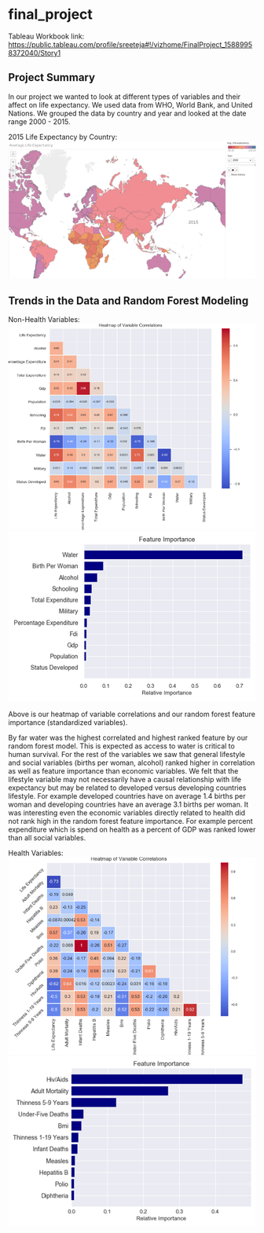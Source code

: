 # final_project
Tableau Workbook link: https://public.tableau.com/profile/sreeteja#!/vizhome/FinalProject_15889958372040/Story1

## Project Summary

In our project we wanted to look at different types of variables and their affect on life expectancy. We used data from WHO, World Bank, and United Nations. We grouped the data by country and year and looked at the date range 2000 - 2015.

2015 Life Expectancy by Country:
![Dates](images/map_tab.png)

## Trends in the Data and Random Forest Modeling

Non-Health Variables:
![Dates](images/heatmap.png)
![Dates](images/features.png)

Above is our heatmap of variable correlations and our random forest feature importance (standardized variables).

By far water was the highest correlated and highest ranked feature by our random forest model. This is expected as access to water is critical to human survival. For the rest of the variables we saw that general lifestyle and social variables (births per woman, alcohol) ranked higher in correlation as well as feature importance than economic variables. We felt that the lifestyle variable may not necessarily have a causal relationship with life expectancy but may be related to developed versus developing countries lifestyle. For example developed countries have on average 1.4 births per woman and developing countries have an average 3.1 births per woman. It was interesting even the economic variables directly related to health did not rank high in the random forest feature importance. For example percent expenditure which is spend on health as a percent of GDP was ranked lower than all social variables.

Health Variables: 
![Dates](images/mortality_heatmap.png)
![Dates](images/mortality_features.png)
